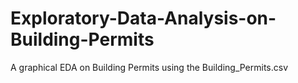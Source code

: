 # Exploratory-Data-Analysis-on-Building-Permits
A graphical EDA on Building Permits using the Building_Permits.csv
